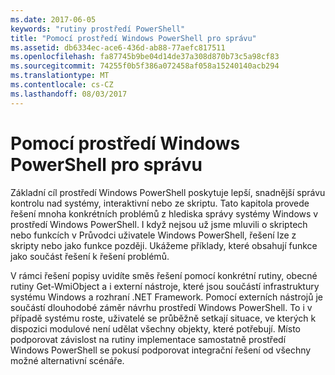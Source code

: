 ```yaml
---
ms.date: 2017-06-05
keywords: "rutiny prostředí PowerShell"
title: "Pomocí prostředí Windows PowerShell pro správu"
ms.assetid: db6334ec-ace6-436d-ab88-77aefc817511
ms.openlocfilehash: fa87745b9be04d14de37a308d870b73c5a98cf83
ms.sourcegitcommit: 74255f0b5f386a072458af058a15240140acb294
ms.translationtype: MT
ms.contentlocale: cs-CZ
ms.lasthandoff: 08/03/2017
---
```

# <a name="using-windows-powershell-for-administration"></a>Pomocí prostředí Windows PowerShell pro správu
Základní cíl prostředí Windows PowerShell poskytuje lepší, snadnější správu kontrolu nad systémy, interaktivní nebo ze skriptu. Tato kapitola provede řešení mnoha konkrétních problémů z hlediska správy systémy Windows v prostředí Windows PowerShell. I když nejsou už jsme mluvili o skriptech nebo funkcích v Průvodci uživatele Windows PowerShell, řešení lze z skripty nebo jako funkce později. Ukážeme příklady, které obsahují funkce jako součást řešení k řešení problémů.

V rámci řešení popisy uvidíte směs řešení pomocí konkrétní rutiny, obecné rutiny Get-WmiObject a i externí nástroje, které jsou součástí infrastruktury systému Windows a rozhraní .NET Framework. Pomocí externích nástrojů je součástí dlouhodobé záměr návrhu prostředí Windows PowerShell. To i v případě systému roste, uživatelé se průběžně setkají situace, ve kterých k dispozici modulové není udělat všechny objekty, které potřebují. Místo podporovat závislost na rutiny implementace samostatně prostředí Windows PowerShell se pokusí podporovat integrační řešení od všechny možné alternativní scénáře.

